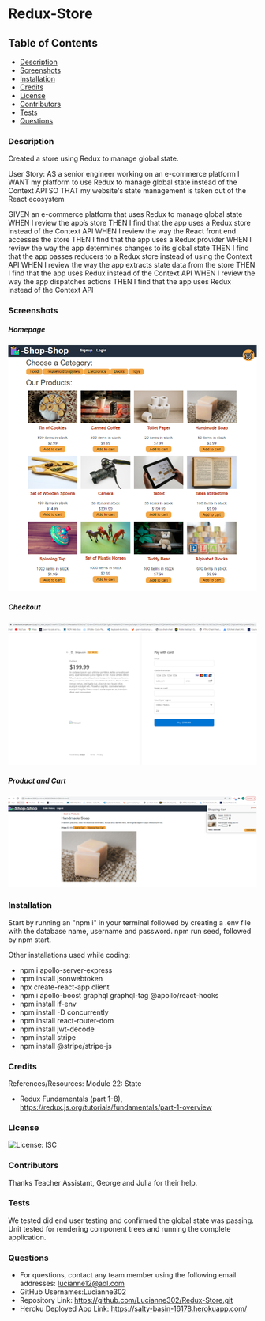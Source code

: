 # Redux-Store

## Table of Contents
* [Description](#description)
* [Screenshots](#screenshots)
* [Installation](#installation)
* [Credits](#credits)
* [License](#license)
* [Contributors](#contributors)
* [Tests](#tests) 
* [Questions](#questions) 

### Description 
Created a store using Redux to manage global state. 

User Story: 
AS a senior engineer working on an e-commerce platform
I WANT my platform to use Redux to manage global state instead of the Context API
SO THAT my website's state management is taken out of the React ecosystem

GIVEN an e-commerce platform that uses Redux to manage global state
WHEN I review the app’s store
THEN I find that the app uses a Redux store instead of the Context API
WHEN I review the way the React front end accesses the store
THEN I find that the app uses a Redux provider
WHEN I review the way the app determines changes to its global state
THEN I find that the app passes reducers to a Redux store instead of using the Context API
WHEN I review the way the app extracts state data from the store
THEN I find that the app uses Redux instead of the Context API
WHEN I review the way the app dispatches actions
THEN I find that the app uses Redux instead of the Context API


### Screenshots

##### Homepage
![Screenshots](./client/public/assets/homePage.PNG)

##### Checkout
![Screenshots](./client/public/assets/checkout.PNG)

##### Product and Cart
![Screenshots](./client/public/assets/cart.PNG)

### Installation
Start by running an "npm i" in your terminal followed by creating a .env file with the database name, username and password. npm run seed, followed by npm start. 

Other installations used while coding: 
* npm i apollo-server-express
* npm install jsonwebtoken
* npx create-react-app client
* npm i apollo-boost graphql graphql-tag @apollo/react-hooks 
* npm install if-env
* npm install -D concurrently 
* npm install react-router-dom 
* npm install jwt-decode
* npm install stripe
* npm install @stripe/stripe-js

### Credits
References/Resources: 
Module 22: State
* Redux Fundamentals (part 1-8), https://redux.js.org/tutorials/fundamentals/part-1-overview <br> 

### License
![License: ISC](https://img.shields.io/badge/License-ISC-blue.svg) <br>

### Contributors
Thanks Teacher Assistant, George and Julia for their help. 

### Tests 
We tested did end user testing and confirmed the global state was passing.  Unit tested for rendering component trees and running the complete application.   

### Questions 
* For questions, contact any team member using the following email addresses: lucianne12@aol.com<br> 
* GitHub Usernames:Lucianne302
* Repository Link: https://github.com/Lucianne302/Redux-Store.git
* Heroku Deployed App Link: https://salty-basin-16178.herokuapp.com/ 
